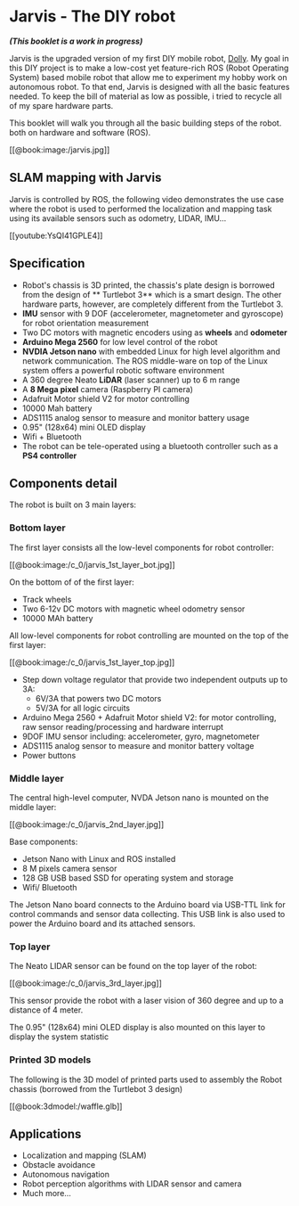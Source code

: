 # Jarvis - The DIY robot
***(This booklet is a work in progress)***

Jarvis is the upgraded version of my first DIY mobile robot, [Dolly](https://blog.lxsang.me/post/id/27). My goal in this DIY project is to make a low-cost yet  feature-rich ROS (Robot Operating System) based mobile robot that allow me to experiment my hobby work on autonomous robot. To that end, Jarvis is designed with all the basic features needed. To keep the bill of material as low as possible, i tried to recycle all of my spare hardware parts.

This booklet will walk you through all the basic building steps of the robot. both on hardware and software (ROS).

[[@book:image:/jarvis.jpg]]

## SLAM mapping with Jarvis

Jarvis is controlled by ROS, the following video demonstrates the use case where the robot is used to performed the localization and mapping task using its available sensors such as odometry, LIDAR, IMU...

[[youtube:YsQI41GPLE4]]

## Specification
* Robot's chassis is 3D printed, the chassis's plate design is borrowed from the design of ** Turtlebot 3** which is a smart design. The other hardware parts, however, are completely different from the Turtlebot 3.
* **IMU** sensor with 9 DOF (accelerometer, magnetometer and gyroscope) for robot orientation measurement
* Two DC motors with magnetic encoders using as **wheels** and **odometer**
* **Arduino Mega 2560** for low level control of the robot
* **NVDIA Jetson nano** with embedded Linux for high level algorithm and network communication. The ROS middle-ware on top of the Linux system offers a powerful robotic software environment
* A 360 degree Neato  **LiDAR** (laser scanner) up to 6 m range
* A **8 Mega pixel** camera (Raspberry PI camera)
* Adafruit Motor shield V2 for motor controlling
* 10000 Mah battery
* ADS1115 analog sensor to measure and monitor battery usage
* 0.95" (128x64) mini OLED display
* Wifi + Bluetooth
* The robot can be tele-operated using a bluetooth controller such as a **PS4 controller**

## Components detail

The robot is built on 3 main layers:

### Bottom layer

The first layer consists all the low-level components for robot controller:

[[@book:image:/c_0/jarvis_1st_layer_bot.jpg]]

On the bottom of of the first layer:
* Track wheels
* Two 6-12v DC motors with magnetic wheel odometry sensor
* 10000 MAh battery

All low-level components for robot controlling are mounted on the top of the first layer:

[[@book:image:/c_0/jarvis_1st_layer_top.jpg]]

* Step down voltage regulator that provide two independent outputs up to 3A:
	* 6V/3A that powers two DC motors
	* 5V/3A for all logic circuits
* Arduino Mega 2560 + Adafruit Motor shield V2: for motor controlling, raw sensor reading/processing and hardware interrupt
* 9DOF IMU sensor including: accelerometer, gyro, magnetometer
* ADS1115 analog sensor to measure and monitor battery voltage
* Power buttons


### Middle layer
The central high-level computer, NVDA Jetson nano is mounted on the middle layer:

[[@book:image:/c_0/jarvis_2nd_layer.jpg]]

Base components:
* Jetson Nano with Linux and ROS installed
* 8 M pixels camera sensor
* 128 GB USB based SSD for operating system and storage
* Wifi/ Bluetooth

The Jetson Nano board connects to the Arduino board via USB-TTL link for control commands and sensor data collecting. This USB link is also used to power the Arduino board and its attached sensors.

### Top layer

The Neato LIDAR sensor can be found on the top layer of the robot:

[[@book:image:/c_0/jarvis_3rd_layer.jpg]]

This sensor provide the robot with a laser vision of 360 degree and up to a  distance of 4 meter.

The 0.95" (128x64) mini OLED display is also mounted on this layer to display the system statistic

### Printed 3D models
The following is the 3D model of printed parts used to assembly the Robot chassis (borrowed from the Turtlebot 3 design)

[[@book:3dmodel:/waffle.glb]]

## Applications
* Localization and mapping (SLAM)
* Obstacle avoidance
* Autonomous navigation
* Robot perception algorithms with LIDAR sensor and camera
* Much more...

